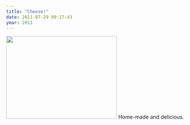 ```yaml
---
title: "Cheese!"
date: 2011-07-29 00:17:43
year: 2011
---
```

<img title="c" src="{{site.github.url}}/files/2011/07/c-300x225.jpg" alt="" width="300" height="225" />
Home-made and delicious.
